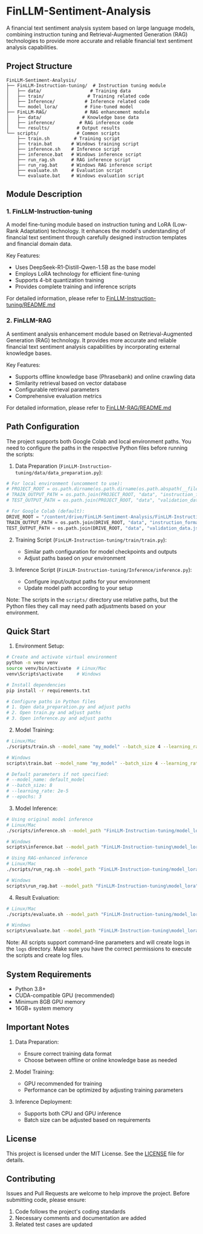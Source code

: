 # FinLLM-Sentiment-Analysis

A financial text sentiment analysis system based on large language models, combining instruction tuning and Retrieval-Augmented Generation (RAG) technologies to provide more accurate and reliable financial text sentiment analysis capabilities.

## Project Structure

```
FinLLM-Sentiment-Analysis/
├── FinLLM-Instruction-tuning/  # Instruction tuning module
│   ├── data/                  # Training data
│   ├── train/                # Training related code
│   ├── Inference/           # Inference related code
│   └── model_lora/          # Fine-tuned model
├── FinLLM-RAG/              # RAG enhancement module
│   ├── data/               # Knowledge base data
│   ├── inference/         # RAG inference code
│   └── results/          # Output results
└── scripts/              # Common scripts
    ├── train.sh         # Training script
    ├── train.bat       # Windows training script
    ├── inference.sh    # Inference script
    ├── inference.bat   # Windows inference script
    ├── run_rag.sh      # RAG inference script
    ├── run_rag.bat     # Windows RAG inference script
    ├── evaluate.sh     # Evaluation script
    └── evaluate.bat    # Windows evaluation script
```

## Module Description

### 1. FinLLM-Instruction-tuning

A model fine-tuning module based on instruction tuning and LoRA (Low-Rank Adaptation) technology. It enhances the model's understanding of financial text sentiment through carefully designed instruction templates and financial domain data.

Key Features:
- Uses DeepSeek-R1-Distill-Qwen-1.5B as the base model
- Employs LoRA technology for efficient fine-tuning
- Supports 4-bit quantization training
- Provides complete training and inference scripts

For detailed information, please refer to [FinLLM-Instruction-tuning/README.md](FinLLM-Instruction-tuning/README.md)

### 2. FinLLM-RAG

A sentiment analysis enhancement module based on Retrieval-Augmented Generation (RAG) technology. It provides more accurate and reliable financial text sentiment analysis capabilities by incorporating external knowledge bases.

Key Features:
- Supports offline knowledge base (Phrasebank) and online crawling data
- Similarity retrieval based on vector database
- Configurable retrieval parameters
- Comprehensive evaluation metrics

For detailed information, please refer to [FinLLM-RAG/README.md](FinLLM-RAG/README.md)

## Path Configuration

The project supports both Google Colab and local environment paths. You need to configure the paths in the respective Python files before running the scripts:

1. Data Preparation (`FinLLM-Instruction-tuning/data/data_preparation.py`):
```python
# For local environment (uncomment to use):
# PROJECT_ROOT = os.path.dirname(os.path.dirname(os.path.abspath(__file__)))
# TRAIN_OUTPUT_PATH = os.path.join(PROJECT_ROOT, "data", "instruction_formatted_data.jsonl")
# TEST_OUTPUT_PATH = os.path.join(PROJECT_ROOT, "data", "validation_data.jsonl")

# For Google Colab (default):
DRIVE_ROOT = "/content/drive/FinLLM-Sentiment-Analysis/FinLLM-Instruction-tuning"
TRAIN_OUTPUT_PATH = os.path.join(DRIVE_ROOT, "data", "instruction_formatted_data.jsonl")
TEST_OUTPUT_PATH = os.path.join(DRIVE_ROOT, "data", "validation_data.jsonl")
```

2. Training Script (`FinLLM-Instruction-tuning/train/train.py`):
   - Similar path configuration for model checkpoints and outputs
   - Adjust paths based on your environment

3. Inference Script (`FinLLM-Instruction-tuning/Inference/inference.py`):
   - Configure input/output paths for your environment
   - Update model path according to your setup

Note: The scripts in the `scripts/` directory use relative paths, but the Python files they call may need path adjustments based on your environment.

## Quick Start

1. Environment Setup:
```bash
# Create and activate virtual environment
python -m venv venv
source venv/bin/activate  # Linux/Mac
venv\Scripts\activate     # Windows

# Install dependencies
pip install -r requirements.txt

# Configure paths in Python files
# 1. Open data_preparation.py and adjust paths
# 2. Open train.py and adjust paths
# 3. Open inference.py and adjust paths
```

2. Model Training:
```bash
# Linux/Mac
./scripts/train.sh --model_name "my_model" --batch_size 4 --learning_rate 1e-4 --epochs 2

# Windows
scripts\train.bat --model_name "my_model" --batch_size 4 --learning_rate 1e-4 --epochs 2

# Default parameters if not specified:
# --model_name: default_model
# --batch_size: 8
# --learning_rate: 2e-5
# --epochs: 3
```

3. Model Inference:
```bash
# Using original model inference
# Linux/Mac
./scripts/inference.sh --model_path "FinLLM-Instruction-tuning/model_lora" --input_file "data/test_queries.txt"

# Windows
scripts\inference.bat --model_path "FinLLM-Instruction-tuning\model_lora" --input_file "data\test_queries.txt"

# Using RAG-enhanced inference
# Linux/Mac
./scripts/run_rag.sh --model_path "FinLLM-Instruction-tuning/model_lora" --input_file "data/test_queries.txt" --knowledge_base "FinLLM-RAG/data/phrasebank"

# Windows
scripts\run_rag.bat --model_path "FinLLM-Instruction-tuning\model_lora" --input_file "data\test_queries.txt" --knowledge_base "FinLLM-RAG\data\phrasebank"
```

4. Result Evaluation:
```bash
# Linux/Mac
./scripts/evaluate.sh --model_path "FinLLM-Instruction-tuning/model_lora" --test_file "data/test_data.jsonl"

# Windows
scripts\evaluate.bat --model_path "FinLLM-Instruction-tuning\model_lora" --test_file "data\test_data.jsonl"
```

Note: All scripts support command-line parameters and will create logs in the `logs` directory. Make sure you have the correct permissions to execute the scripts and create log files.

## System Requirements

- Python 3.8+
- CUDA-compatible GPU (recommended)
- Minimum 8GB GPU memory
- 16GB+ system memory

## Important Notes

1. Data Preparation:
   - Ensure correct training data format
   - Choose between offline or online knowledge base as needed

2. Model Training:
   - GPU recommended for training
   - Performance can be optimized by adjusting training parameters

3. Inference Deployment:
   - Supports both CPU and GPU inference
   - Batch size can be adjusted based on requirements

## License

This project is licensed under the MIT License. See the [LICENSE](LICENSE) file for details.

## Contributing

Issues and Pull Requests are welcome to help improve the project. Before submitting code, please ensure:
1. Code follows the project's coding standards
2. Necessary comments and documentation are added
3. Related test cases are updated
